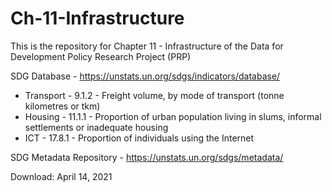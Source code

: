 # Ch-11-Infrastructure
This is the repository for Chapter 11 - Infrastructure of the Data for Development Policy Research Project (PRP)

SDG Database - https://unstats.un.org/sdgs/indicators/database/
  * Transport - 9.1.2 - Freight volume, by mode of transport (tonne kilometres or tkm)
  * Housing - 11.1.1 - Proportion of urban population living in slums, informal settlements or inadequate housing
  * ICT - 17.8.1 - Proportion of individuals using the Internet

SDG Metadata Repository - https://unstats.un.org/sdgs/metadata/

Download: April 14, 2021
